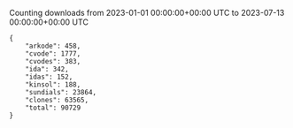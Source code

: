 
Counting downloads from 2023-01-01 00:00:00+00:00 UTC to 2023-07-13 00:00:00+00:00 UTC

```
{
    "arkode": 458,
    "cvode": 1777,
    "cvodes": 383,
    "ida": 342,
    "idas": 152,
    "kinsol": 188,
    "sundials": 23864,
    "clones": 63565,
    "total": 90729
}
```
